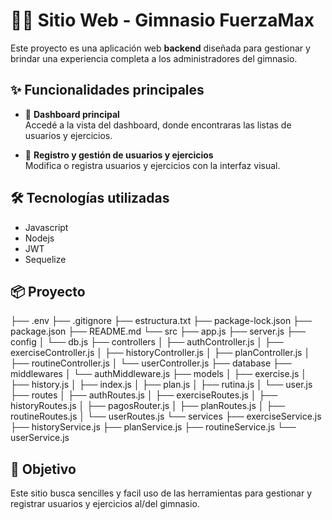 ﻿# 🏋️‍♂️ Sitio Web - Gimnasio FuerzaMax

Este proyecto es una aplicación web **backend** diseñada para gestionar y brindar una experiencia completa a los administradores del gimnasio.

## ✨ Funcionalidades principales

- 📄 **Dashboard principal**  
  Accedé a la vista del dashboard, donde encontraras las listas de usuarios y ejercicios.

- 📝 **Registro y gestión de usuarios y ejercicios**  
  Modifica o registra usuarios y ejercicios con la interfaz visual.

## 🛠️ Tecnologías utilizadas

- Javascript
- Nodejs
- JWT
- Sequelize

## 📦 Proyecto
├── .env
├── .gitignore
├── estructura.txt
├── package-lock.json
├── package.json
├── README.md
└── src
├── app.js
├── server.js
├── config
│ └── db.js
├── controllers
│ ├── authController.js
│ ├── exerciseController.js
│ ├── historyController.js
│ ├── planController.js
│ ├── routineController.js
│ └── userController.js
├── database
├── middlewares
│ └── authMiddleware.js
├── models
│ ├── exercise.js
│ ├── history.js
│ ├── index.js
│ ├── plan.js
│ ├── rutina.js
│ └── user.js
├── routes
│ ├── authRoutes.js
│ ├── exerciseRoutes.js
│ ├── historyRoutes.js
│ ├── pagosRouter.js
│ ├── planRoutes.js
│ ├── routineRoutes.js
│ └── userRoutes.js
└── services
├── exerciseService.js
├── historyService.js
├── planService.js
├── routineService.js
└── userService.js

## 🚀 Objetivo

Este sitio busca sencilles y facil uso de las herramientas para gestionar y registrar usuarios y ejercicios al/del gimnasio.




